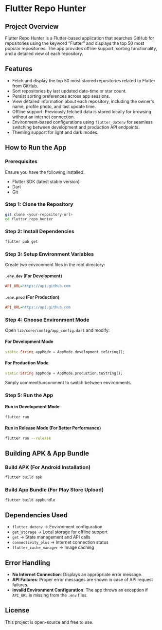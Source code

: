 # Flutter Repo Hunter

## Project Overview

Flutter Repo Hunter is a Flutter-based application that searches GitHub for repositories using the keyword "Flutter" and displays the top 50 most popular repositories. The app provides offline support, sorting functionality, and a detailed view of each repository.

## Features

- Fetch and display the top 50 most starred repositories related to Flutter from GitHub.
- Sort repositories by last updated date-time or star count.
- Persist sorting preferences across app sessions.
- View detailed information about each repository, including the owner's name, profile photo, and last update time.
- Offline support: Previously fetched data is stored locally for browsing without an internet connection.
- Environment-based configurations using `flutter_dotenv` for seamless switching between development and production API endpoints.
- Theming support for light and dark modes.

## How to Run the App

### Prerequisites

Ensure you have the following installed:

- Flutter SDK (latest stable version)
- Dart
- Git

### Step 1: Clone the Repository

```sh
git clone <your-repository-url>
cd flutter_repo_hunter
```

### Step 2: Install Dependencies

```sh
flutter pub get
```

### Step 3: Setup Environment Variables

Create two environment files in the root directory:

#### `.env.dev` (For Development)

```ini
API_URL=https://api.github.com
```

#### `.env.prod` (For Production)

```ini
API_URL=https://api.github.com
```

### Step 4: Choose Environment Mode

Open `lib/core/config/app_config.dart` and modify:

#### For Development Mode

```dart
static String appMode = AppMode.development.toString();
```

#### For Production Mode

```dart
static String appMode = AppMode.production.toString();
```

Simply comment/uncomment to switch between environments.

### Step 5: Run the App

#### Run in Development Mode

```sh
flutter run
```

#### Run in Release Mode (For Better Performance)

```sh
flutter run --release
```

## Building APK & App Bundle

### Build APK (For Android Installation)

```sh
flutter build apk
```

### Build App Bundle (For Play Store Upload)

```sh
flutter build appbundle
```

## Dependencies Used

- `flutter_dotenv` → Environment configuration
- `get_storage` → Local storage for offline support
- `get` → State management and API calls
- `connectivity_plus` → Internet connection status
- `flutter_cache_manager` → Image caching

## Error Handling

- **No Internet Connection**: Displays an appropriate error message.
- **API Failures**: Proper error messages are shown in case of API request failures.
- **Invalid Environment Configuration**: The app throws an exception if `API_URL` is missing from the `.env` files.

## License

This project is open-source and free to use.
